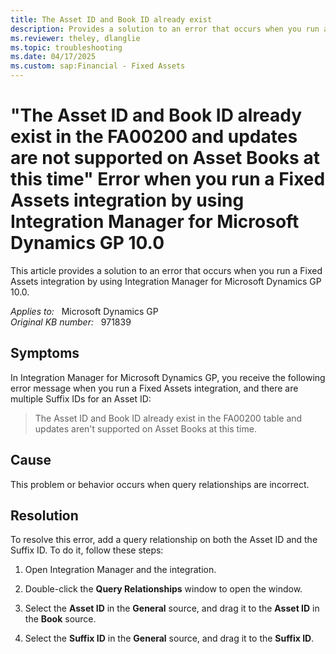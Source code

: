 ```yaml
---
title: The Asset ID and Book ID already exist
description: Provides a solution to an error that occurs when you run a Fixed Assets integration by using Integration Manager for Microsoft Dynamics GP 10.0.
ms.reviewer: theley, dlanglie
ms.topic: troubleshooting
ms.date: 04/17/2025
ms.custom: sap:Financial - Fixed Assets
---
```

# "The Asset ID and Book ID already exist in the FA00200 and updates are not supported on Asset Books at this time" Error when you run a Fixed Assets integration by using Integration Manager for Microsoft Dynamics GP 10.0

This article provides a solution to an error that occurs when you run a Fixed Assets integration by using Integration Manager for Microsoft Dynamics GP 10.0.

_Applies to:_ &nbsp; Microsoft Dynamics GP  
_Original KB number:_ &nbsp; 971839

## Symptoms

In Integration Manager for Microsoft Dynamics GP, you receive the following error message when you run a Fixed Assets integration, and there are multiple Suffix IDs for an Asset ID:
> The Asset ID and Book ID already exist in the FA00200 table and updates aren't supported on Asset Books at this time.

## Cause

This problem or behavior occurs when query relationships are incorrect.

## Resolution

To resolve this error, add a query relationship on both the Asset ID and the Suffix ID. To do it, follow these steps:

1. Open Integration Manager and the integration.

2. Double-click the **Query Relationships** window to open the window.

3. Select the **Asset ID** in the **General** source, and drag it to the **Asset ID** in the **Book** source.

4. Select the **Suffix ID** in the **General** source, and drag it to the **Suffix ID**.
